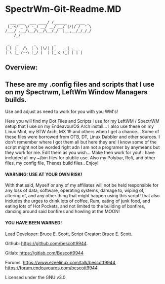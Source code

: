 # SpectrWm-Git-Readme.MD
      ___ ___  ___ ____/ /______    ____ _  
     (_-</ _ \/ -_) __/ __/ __/ |/|/ /  ' \ 
    /___/ .__/\__/\__/\__/_/  |__,__/_/_/_/ 
        /_/                                 

     _   _       _        _             
    |_) |_  /\  | \ |\/| |_    _| ._ _  
    | \ |_ /--\ |_/ |  | |_ o (_| | | | 

## Overview:
These are my .config files and scripts that I use on my
Spectrwm, LeftWm Window Managers builds.
---
Use and adjust as need to work for you with you WM's!

Here you will find my Dot Files and Scripts I use for my LeftWM / SpectrWM setup that I use on my EndeavourOS Arch install... I also use these on my Linux Mint, my BTW Arch, MX 19 and others when I get a chance... Some of these files were borrowed from OTB, DT, Linux Dabbler and other sources. I don't remember where I got them all but here they are! I know some of the script might not be worded right adn I am not a programer by anymeans but they work for me. Edit them as you wish... Make then work for you! I have included all my ~/bin files for plublic use. Also my Polybar, Rofi, and other files, my config file, Thenes build files.. Enjoy!

#### WARNING: USE AT YOUR OWN RISK!

With that said, Myself or any of my affiliates will not be held responsible for any loss of data, software, operating systems, damage to, wiping of, altering of, and any other thing that might happen using this script!That also includes the urges to drink lots of coffee, Rum, eating of junk food, and eating lots of Hot Pockets, and not limited to the building of bonfires, dancing around said bonfires and howling at the MOON!

#### YOU HAVE BEEN WARNED!

Lead Developer: Bruce E. Scott, Script Creator: Bruce E. Scott.

Github: https://github.com/bescott9944.

Gitlab: https://gitlab.com/Bescott9944

Forums: https://www.ezeelinux.com/talk/bescott9944, https://forum.endeavouros.com/bescott9944.

Licensed under the GNU v3.0
